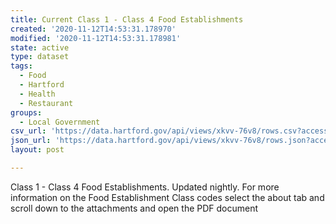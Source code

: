```yaml
---
title: Current Class 1 - Class 4 Food Establishments
created: '2020-11-12T14:53:31.178970'
modified: '2020-11-12T14:53:31.178981'
state: active
type: dataset
tags:
  - Food
  - Hartford
  - Health
  - Restaurant
groups:
  - Local Government
csv_url: 'https://data.hartford.gov/api/views/xkvv-76v8/rows.csv?accessType=DOWNLOAD'
json_url: 'https://data.hartford.gov/api/views/xkvv-76v8/rows.json?accessType=DOWNLOAD'
layout: post

---
```

Class 1 - Class 4 Food Establishments. Updated nightly. For more information on the Food Establishment Class codes select the about tab and scroll down to the attachments and open the PDF document
